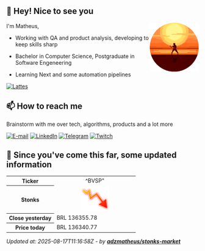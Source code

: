 ## 👋 Hey! Nice to see you 

<img src="./images/training.gif" width="128" height="128" align="right"/>

I'm Matheus, 

- Working with QA and product analysis, developing to keep skills sharp

- Bachelor in Computer Science, Postgraduate in Software Engeneering 

- Learning Next and some automation pipelines



<a href="http://lattes.cnpq.br/0189197140924207"><img alt="Lattes" title="Lattes" src="https://img.shields.io/badge/-Lattes-2E5BAA?style=for-the-badge&logo=GitBook&logoColor=white"/></a>

## 📫 How to reach me 

Brainstorm with me over tech, algorithms, products and a lot more

[![E-mail](https://img.shields.io/badge/Microsoft_Outlook-0078D4?style=for-the-badge&logo=microsoft-outlook&logoColor=white)](mailto:matheusvieira.p@hotmail.com)
[![LinkedIn](https://img.shields.io/static/v1?style=for-the-badge&message=LinkedIn&color=0A66C2&logo=LinkedIn&logoColor=FFFFFF&label=)](https://www.linkedin.com/in/matheus-avp/)
[![Telegram](https://img.shields.io/badge/Telegram-2CA5E0?style=for-the-badge&logo=telegram&logoColor=white)](https://t.me/aDzMatheus)
[![Twitch](https://img.shields.io/badge/Twitch-9347FF?style=for-the-badge&logo=twitch&logoColor=white)](https://www.twitch.tv/adzmatheus)





## 📰 Since you've come this far, some updated information




<table>
    <tr>
        <th> Ticker </th>
        <td> <div align="center"> ^BVSP" </div> </td>
    </tr>
    <tr>
        <th> Stonks </th>
        <td> <div align="center"> <img src="https://github.com/adzmatheus/stonks-market/blob/main/assets/expense.svg"/> </div> </td>
    </tr>
    <tr>
        <th>Close yesterday </th>
        <td width="200px"> BRL 136355.78 </td>
    </tr>
    <tr>
        <th>Price today</th>
        <td> BRL 136340.77 </td>
    </tr>
</table>


<div align="left">

*Updated at: 2025-08-17T11:16:58Z - by **[adzmatheus/stonks-market](https://github.com/adzmatheus/stonks-market)***

</div>



